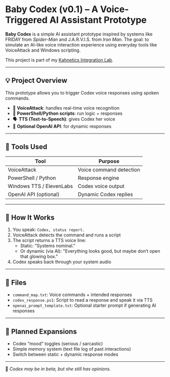 # Baby Codex (v0.1) – A Voice-Triggered AI Assistant Prototype

**Baby Codex** is a simple AI assistant prototype inspired by systems like FRIDAY from *Spider-Man* and J.A.R.V.I.S. from *Iron Man*. The goal: to simulate an AI-like voice interaction experience using everyday tools like VoiceAttack and Windows scripting.

This project is part of my [Kahnetics Integration Lab](https://github.com/Kahnetics1521/codex-integration-lab).

---
 
## 💡 Project Overview

This prototype allows you to trigger Codex voice responses using spoken commands.

- 🎤 **VoiceAttack**: handles real-time voice recognition
- 💬 **PowerShell/Python scripts**: run logic + responses
- 🗣️ **TTS (Text-to-Speech)**: gives Codex her voice
- 🧠 **Optional OpenAI API**: for dynamic responses

---

## 🧰 Tools Used

| Tool | Purpose |
|------|---------|
| VoiceAttack | Voice command detection |
| PowerShell / Python | Response engine |
| Windows TTS / ElevenLabs | Codex voice output |
| OpenAI API (optional) | Dynamic Codex replies |

---

## 🔁 How It Works

1. You speak: `Codex, status report.`
2. VoiceAttack detects the command and runs a script
3. The script returns a TTS voice line:
    - Static: "Systems nominal."
    - Or dynamic (via AI): "Everything looks good, but maybe don’t open that glowing box."
4. Codex speaks back through your system audio

---

## 🧪 Files

- `command_map.txt`: Voice commands + intended responses
- `codex_response.ps1`: Script to read a response and speak it via TTS
- `openai_prompt_template.txt`: Optional starter prompt if generating AI responses

---

## 🌱 Planned Expansions

- Codex “mood” toggles (serious / sarcastic)
- Simple memory system (text file log of past interactions)
- Switch between static + dynamic response modes

---

🧃 *Codex may be in beta, but she still has opinions.*
